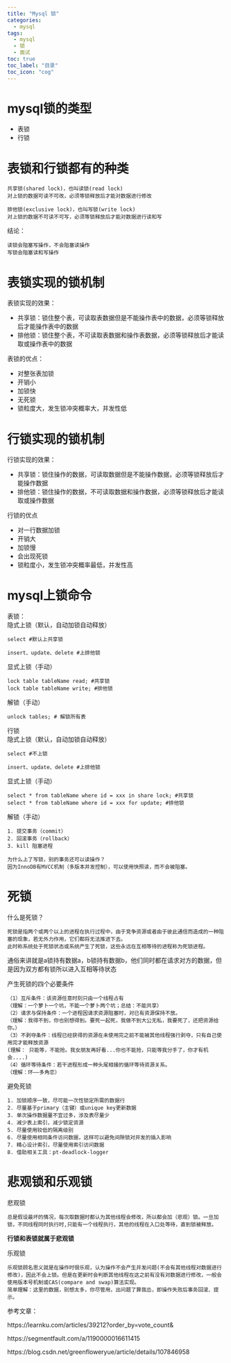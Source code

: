 ```yaml
---
title: "Mysql 锁"
categories:
  - mysql
tags:
  - mysql
  - 锁
  - 面试
toc: true
toc_label: "目录"
toc_icon: "cog"  
---
```

# mysql锁的类型
* 表锁
* 行锁

# 表锁和行锁都有的种类
```
共享锁(shared lock)，也叫读锁(read lock)
对上锁的数据可读不可改，必须等锁释放后才能对数据进行修改
    
排他锁(exclusive lock)，也叫写锁(write lock)
对上锁的数据不可读不可写，必须等锁释放后才能对数据进行读和写
```
结论：
```
读锁会阻塞写操作，不会阻塞读操作
写锁会阻塞读和写操作
```

# 表锁实现的锁机制
表锁实现的效果：
* 共享锁：锁住整个表，可读取表数据但是不能操作表中的数据，必须等锁释放后才能操作表中的数据
* 排他锁：锁住整个表，不可读取表数据和操作表数据，必须等锁释放后才能读取或操作表中的数据

表锁的优点：
* 对整张表加锁
* 开销小
* 加锁快
* 无死锁
* 锁粒度大，发生锁冲突概率大，并发性低

# 行锁实现的锁机制
行锁实现的效果：
* 共享锁：锁住操作的数据，可读取数据但是不能操作数据，必须等锁释放后才能操作数据
* 排他锁：锁住操作的数据，不可读取数据和操作数据，必须等锁释放后才能读取或操作数据

行锁的优点
* 对一行数据加锁
* 开销大
* 加锁慢
* 会出现死锁
* 锁粒度小，发生锁冲突概率最低，并发性高

# mysql上锁命令
表锁：
<br/>
隐式上锁（默认，自动加锁自动释放）
```
select #默认上共享锁
```
```
insert、update、delete #上排他锁
```
显式上锁（手动）
```
lock table tableName read; #共享锁
lock table tableName write; #排他锁
```
解锁（手动）
```
unlock tables; # 解锁所有表
```

行锁
<br/>
隐式上锁（默认，自动加锁自动释放）
```
select #不上锁
```
```
insert、update、delete #上排他锁
```
显式上锁（手动）
```
select * from tableName where id = xxx in share lock; #共享锁
select * from tableName where id = xxx for update; #排他锁
```
解锁（手动）
```
1. 提交事务（commit）
2. 回滚事务（rollback）
3. kill 阻塞进程
```

```
为什么上了写锁，别的事务还可以读操作？
因为InnoDB有MVCC机制（多版本并发控制），可以使用快照读，而不会被阻塞。
```

# 死锁
什么是死锁？
```
死锁是指两个或两个以上的进程在执行过程中，由于竞争资源或者由于彼此通信而造成的一种阻塞的现象，若无外力作用，它们都将无法推进下去。
此时称系统处于死锁状态或系统产生了死锁，这些永远在互相等待的进程称为死锁进程。
```
通俗来讲就是a锁持有数据a，b锁持有数据b，他们同时都在请求对方的数据，但是因为双方都有锁所以进入互相等待状态

产生死锁的四个必要条件
```
（1）互斥条件：该资源任意时刻只由一个线程占有
（理解：一个萝卜一个坑，不能一个萝卜两个坑；总结：不能共享）
（2）请求与保持条件：一个进程因请求资源阻塞时，对已有资源保持不放。
（理解：我得不到，你也别想得到。要死一起死，我做不到大公无私，我要死了，还把资源给你。）
（3）不剥夺条件：线程已经获得的资源在未使用完之前不能被其他线程强行剥夺，只有自己使用完才能释放资源
(理解： 只能等，不能抢。我女朋友再好看...你也不能抢，只能等我分手了，你才有机会....)
（4）循环等待条件：若干进程形成一种头尾相接的循环等待资源关系。
（理解：环——多角恋）
```

避免死锁
```
1. 加锁顺序一致，尽可能一次性锁定所需的数据行
2. 尽量基于primary（主键）或unique key更新数据
3. 单次操作数据量不宜过多，涉及表尽量少
4. 减少表上索引，减少锁定资源
5. 尽量使用较低的隔离级别
6. 尽量使用相同条件访问数据，这样可以避免间隙锁对并发的插入影响
7. 精心设计索引，尽量使用索引访问数据
8. 借助相关工具：pt-deadlock-logger
```

# 悲观锁和乐观锁
悲观锁
```
总是假设最坏的情况，每次取数据时都认为其他线程会修改，所以都会加（悲观）锁。一旦加锁，不同线程同时执行时,只能有一个线程执行，其他的线程在入口处等待，直到锁被释放。
```
**行锁和表锁就属于悲观锁**

乐观锁
```
乐观锁顾名思义就是在操作时很乐观，认为操作不会产生并发问题(不会有其他线程对数据进行修改)，因此不会上锁。但是在更新时会判断其他线程在这之前有没有对数据进行修改，一般会使用版本号机制或CAS(compare and swap)算法实现。
简单理解：这里的数据，别想太多，你尽管用，出问题了算我怂，即操作失败后事务回滚、提示。
```

参考文章：
<p>https://learnku.com/articles/39212?order_by=vote_count&</p>
<p>https://segmentfault.com/a/1190000016611415</p>
<p>https://blog.csdn.net/greenfloweryue/article/details/107846958</p>